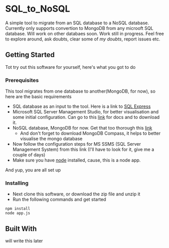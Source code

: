# SQL_to_NoSQL
A simple tool to migrate from an SQL database to a NoSQL database. Currently only supports convertion to MongoDB from any microoft SQL database. Will work on other databaes soon. Work still in progress. Feel free to explore around, ask doubts, clear some of *my doubts*, report issues etc.

## Getting Started
Tot try out this software for yourself, here's what you got to do
### Prerequisites
This tool migrates from one database to another(MongoDB, for now), so here are the basic requirements
- SQL database as an input to the tool. Here is a link to [SQL Express](https://www.microsoft.com/en-au/sql-server/sql-server-editions-express)
- Microsoft SQL Server Management Studio, for better visualisation and some initial configuration. Can go to this [link](https://docs.microsoft.com/en-us/sql/ssms/download-sql-server-management-studio-ssms?view=sql-server-ver15) for docs and to download it.
- NoSQL database, MongoDB for now. Get that too thorough this [link](https://www.mongodb.com/)
  - And don't forget to download MongoDB Compass, it helps to better visualise the mongo database
- Now follow the configuration steps for MS SSMS (SQL Server Management System) from this link (I'll have to look for it, give me a couple of days)
- Make sure you have [node](https://nodejs.org/en/) installed, cause, this is a node app.

And yup, you are all set up

### Installing
- Next clone this software, or download the zip file and unzip it
- Run the following commands and get started
```
npm install
node app.js
```

## Built With
will write this later
